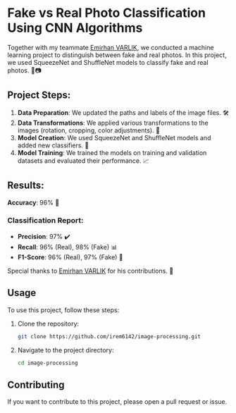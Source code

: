 # Fake vs Real Photo Classification Using CNN Algorithms

Together with my teammate [Emirhan VARLIK](https://github.com/EmirhanVarlk), we conducted a machine learning project to distinguish between fake and real photos. In this project, we used SqueezeNet and ShuffleNet models to classify fake and real photos. 🤖📷

## Project Steps:
1. **Data Preparation**: We updated the paths and labels of the image files. 🛠️
2. **Data Transformations**: We applied various transformations to the images (rotation, cropping, color adjustments). 🎨
3. **Model Creation**: We used SqueezeNet and ShuffleNet models and added new classifiers. 🧠
4. **Model Training**: We trained the models on training and validation datasets and evaluated their performance. 📈

## Results:
**Accuracy**: 96% 🎯

### Classification Report:
- **Precision**: 97% ✔️
- **Recall**: 96% (Real), 98% (Fake) 📊
- **F1-Score**: 96% (Real), 97% (Fake) 🏅

Special thanks to [Emirhan VARLIK](https://github.com/EmirhanVarlk)  for his contributions. 🙌

## Usage
To use this project, follow these steps:

1. Clone the repository:
    ```bash
    git clone https://github.com/irem6142/image-processing.git
    ```
2. Navigate to the project directory:
    ```bash
    cd image-processing
    ```

## Contributing
If you want to contribute to this project, please open a pull request or issue.


